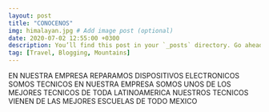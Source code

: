 ```yaml
---
layout: post
title: "CONOCENOS"
img: himalayan.jpg # Add image post (optional)
date: 2020-07-02 12:55:00 +0300
description: You’ll find this post in your `_posts` directory. Go ahead and edit it and re-build the site to see your changes. # Add post description (optional)
tag: [Travel, Blogging, Mountains]
---
```

EN NUESTRA EMPRESA REPARAMOS DISPOSITIVOS ELECTRONICOS SOMOS TECNICOS 
EN NUESTRA EMPRESA SOMOS UNOS DE LOS MEJORES TECNICOS DE TODA LATINOAMERICA 
NUESTROS TECNICOS VIENEN DE LAS MEJORES ESCUELAS DE TODO MEXICO 


